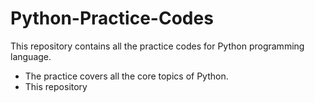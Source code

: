 # Python-Practice-Codes
This repository contains all the practice codes for Python programming language.
- The practice covers all the core topics of Python.
- This repository

